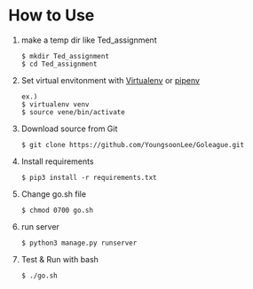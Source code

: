 # How to Use
1. make a temp dir like Ted_assignment  
    ```
    $ mkdir Ted_assignment   
    $ cd Ted_assignment
    ```

3. Set virtual envitonment with [Virtualenv](https://virtualenv.pypa.io/en/stable/) or [pipenv](https://github.com/pypa/pipenv)  
    ```
    ex.)  
    $ virtualenv venv  
    $ source vene/bin/activate  
    ```

4. Download source from Git  
    ```
    $ git clone https://github.com/YoungsoonLee/Goleague.git
     ```

5. Install requirements
    ```
    $ pip3 install -r requirements.txt
    ```

6. Change go.sh file
    ```
    $ chmod 0700 go.sh
    ```

7. run server  
    ```
    $ python3 manage.py runserver
    ```

8. Test & Run with bash  
    ```
    $ ./go.sh
    ```


